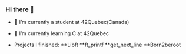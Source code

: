 ### Hi there 👋


* 🔭 I’m currently a student at 42Quebec(Canada)

* 🌱 I’m currently learning C at 42Quebec

* Projects I finished:
**Libft
**ft_printf
**get_next_line
**Born2beroot
